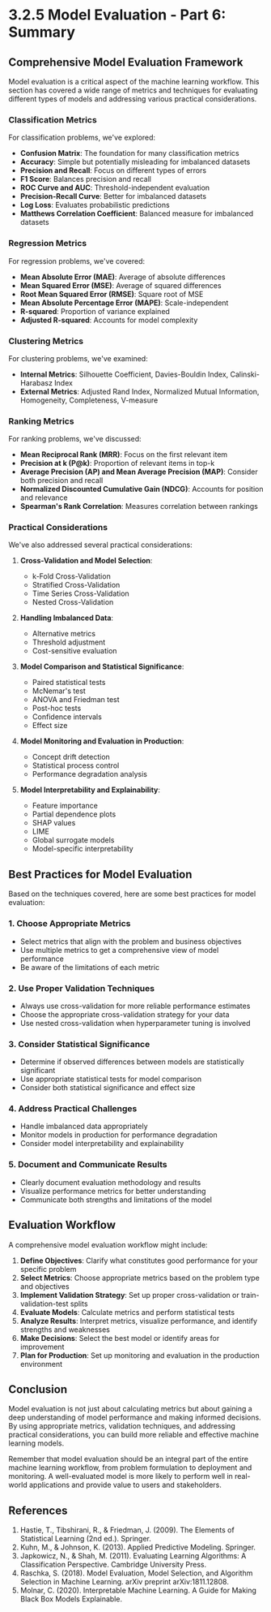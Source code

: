 # 3.2.5 Model Evaluation - Part 6: Summary

## Comprehensive Model Evaluation Framework

Model evaluation is a critical aspect of the machine learning workflow. This section has covered a wide range of metrics and techniques for evaluating different types of models and addressing various practical considerations.

### Classification Metrics

For classification problems, we've explored:

- **Confusion Matrix**: The foundation for many classification metrics
- **Accuracy**: Simple but potentially misleading for imbalanced datasets
- **Precision and Recall**: Focus on different types of errors
- **F1 Score**: Balances precision and recall
- **ROC Curve and AUC**: Threshold-independent evaluation
- **Precision-Recall Curve**: Better for imbalanced datasets
- **Log Loss**: Evaluates probabilistic predictions
- **Matthews Correlation Coefficient**: Balanced measure for imbalanced datasets

### Regression Metrics

For regression problems, we've covered:

- **Mean Absolute Error (MAE)**: Average of absolute differences
- **Mean Squared Error (MSE)**: Average of squared differences
- **Root Mean Squared Error (RMSE)**: Square root of MSE
- **Mean Absolute Percentage Error (MAPE)**: Scale-independent
- **R-squared**: Proportion of variance explained
- **Adjusted R-squared**: Accounts for model complexity

### Clustering Metrics

For clustering problems, we've examined:

- **Internal Metrics**: Silhouette Coefficient, Davies-Bouldin Index, Calinski-Harabasz Index
- **External Metrics**: Adjusted Rand Index, Normalized Mutual Information, Homogeneity, Completeness, V-measure

### Ranking Metrics

For ranking problems, we've discussed:

- **Mean Reciprocal Rank (MRR)**: Focus on the first relevant item
- **Precision at k (P@k)**: Proportion of relevant items in top-k
- **Average Precision (AP) and Mean Average Precision (MAP)**: Consider both precision and recall
- **Normalized Discounted Cumulative Gain (NDCG)**: Accounts for position and relevance
- **Spearman's Rank Correlation**: Measures correlation between rankings

### Practical Considerations

We've also addressed several practical considerations:

1. **Cross-Validation and Model Selection**:
   - k-Fold Cross-Validation
   - Stratified Cross-Validation
   - Time Series Cross-Validation
   - Nested Cross-Validation

2. **Handling Imbalanced Data**:
   - Alternative metrics
   - Threshold adjustment
   - Cost-sensitive evaluation

3. **Model Comparison and Statistical Significance**:
   - Paired statistical tests
   - McNemar's test
   - ANOVA and Friedman test
   - Post-hoc tests
   - Confidence intervals
   - Effect size

4. **Model Monitoring and Evaluation in Production**:
   - Concept drift detection
   - Statistical process control
   - Performance degradation analysis

5. **Model Interpretability and Explainability**:
   - Feature importance
   - Partial dependence plots
   - SHAP values
   - LIME
   - Global surrogate models
   - Model-specific interpretability

## Best Practices for Model Evaluation

Based on the techniques covered, here are some best practices for model evaluation:

### 1. Choose Appropriate Metrics

- Select metrics that align with the problem and business objectives
- Use multiple metrics to get a comprehensive view of model performance
- Be aware of the limitations of each metric

### 2. Use Proper Validation Techniques

- Always use cross-validation for more reliable performance estimates
- Choose the appropriate cross-validation strategy for your data
- Use nested cross-validation when hyperparameter tuning is involved

### 3. Consider Statistical Significance

- Determine if observed differences between models are statistically significant
- Use appropriate statistical tests for model comparison
- Consider both statistical significance and effect size

### 4. Address Practical Challenges

- Handle imbalanced data appropriately
- Monitor models in production for performance degradation
- Consider model interpretability and explainability

### 5. Document and Communicate Results

- Clearly document evaluation methodology and results
- Visualize performance metrics for better understanding
- Communicate both strengths and limitations of the model

## Evaluation Workflow

A comprehensive model evaluation workflow might include:

1. **Define Objectives**: Clarify what constitutes good performance for your specific problem
2. **Select Metrics**: Choose appropriate metrics based on the problem type and objectives
3. **Implement Validation Strategy**: Set up proper cross-validation or train-validation-test splits
4. **Evaluate Models**: Calculate metrics and perform statistical tests
5. **Analyze Results**: Interpret metrics, visualize performance, and identify strengths and weaknesses
6. **Make Decisions**: Select the best model or identify areas for improvement
7. **Plan for Production**: Set up monitoring and evaluation in the production environment

## Conclusion

Model evaluation is not just about calculating metrics but about gaining a deep understanding of model performance and making informed decisions. By using appropriate metrics, validation techniques, and addressing practical considerations, you can build more reliable and effective machine learning models.

Remember that model evaluation should be an integral part of the entire machine learning workflow, from problem formulation to deployment and monitoring. A well-evaluated model is more likely to perform well in real-world applications and provide value to users and stakeholders.

## References

1. Hastie, T., Tibshirani, R., & Friedman, J. (2009). The Elements of Statistical Learning (2nd ed.). Springer.
2. Kuhn, M., & Johnson, K. (2013). Applied Predictive Modeling. Springer.
3. Japkowicz, N., & Shah, M. (2011). Evaluating Learning Algorithms: A Classification Perspective. Cambridge University Press.
4. Raschka, S. (2018). Model Evaluation, Model Selection, and Algorithm Selection in Machine Learning. arXiv preprint arXiv:1811.12808.
5. Molnar, C. (2020). Interpretable Machine Learning. A Guide for Making Black Box Models Explainable.
